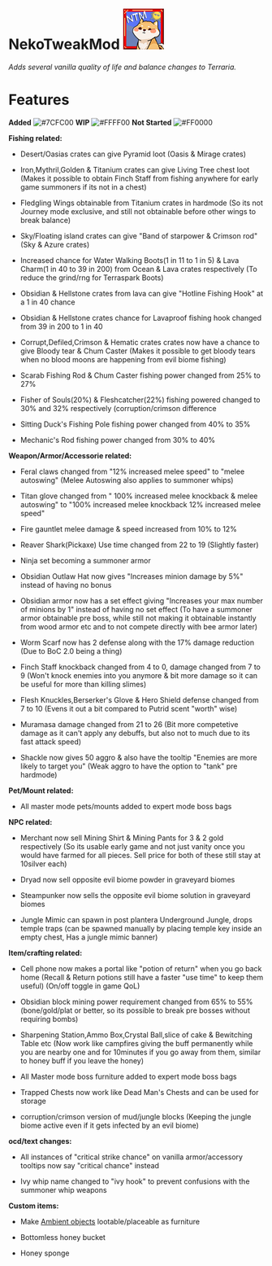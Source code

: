 # **NekoTweakMod** ![img](icon.png)
 
*Adds several vanilla quality of life and balance changes to Terraria.*

# **Features** 

**Added** ![#7CFC00](https://via.placeholder.com/15/7CFC00/000000?text=+)  **WIP** ![#FFFF00](https://via.placeholder.com/15/FFFF00/000000?text=+)  **Not Started** ![#FF0000](https://via.placeholder.com/15/FF0000/000000?text=+)





**Fishing related:**

- Desert/Oasias crates can give Pyramid loot
(Oasis & Mirage crates)

- Iron,Mythril,Golden & Titanium crates can give Living Tree chest loot
(Makes it possible to obtain Finch Staff from fishing anywhere for early game summoners if its not in a chest)

- Fledgling Wings obtainable from Titanium crates in hardmode
(So its not Journey mode exclusive, and still not obtainable before other wings to break balance)

- Sky/Floating island crates can give "Band of starpower & Crimson rod"
(Sky & Azure crates)

- Increased chance for Water Walking Boots(1 in 11 to 1 in 5) & Lava Charm(1 in 40 to 39 in 200) from Ocean & Lava crates respectively
(To reduce the grind/rng for Terraspark Boots)

- Obsidian & Hellstone crates from lava can give "Hotline Fishing Hook" at a 1 in 40 chance

- Obsidian & Hellstone crates chance for Lavaproof fishing hook changed from 39 in 200 to 1 in 40 

- Corrupt,Defiled,Crimson & Hematic crates crates now have a chance to give Bloody tear & Chum Caster
(Makes it possible to get bloody tears when no blood moons are happening from evil biome fishing)

- Scarab Fishing Rod & Chum Caster fishing power changed from 25% to 27%

- Fisher of Souls(20%) & Fleshcatcher(22%) fishing powered changed to 30% and 32% respectively
(corruption/crimson difference 

- Sitting Duck's Fishing Pole fishing power changed from 40% to 35%

- Mechanic's Rod fishing power changed from 30% to 40%



**Weapon/Armor/Accessorie related:**

- Feral claws changed from "12% increased melee speed" to "melee autoswing"
(Melee Autoswing also applies to summoner whips) 

- Titan glove changed from " 100% increased melee knockback & melee autoswing" to "100% increased melee knockback 12% increased melee speed"

- Fire gauntlet melee damage & speed increased from 10% to 12%

- Reaver Shark(Pickaxe) Use time changed from 22 to 19 (Slightly faster)

- Ninja set becoming a summoner armor

- Obsidian Outlaw Hat now gives "Increases minion damage by 5%" instead of having no bonus

- Obsidian armor now has a set effect giving "Increases your max number of minions by 1" instead of having no set effect
(To have a summoner armor obtainable pre boss, while still not making it obtainable instantly from wood armor etc and to not compete directly with bee armor later)

- Worm Scarf now has 2 defense along with the 17% damage reduction
(Due to BoC 2.0 being a thing)

- Finch Staff knockback changed from 4 to 0, damage changed from 7 to 9
(Won't knock enemies into you anymore & bit more damage so it can be useful for more than killing slimes)

- Flesh Knuckles,Berserker's Glove & Hero Shield defense changed from 7 to 10
(Evens it out a bit compared to Putrid scent "worth" wise)

- Muramasa damage changed from 21 to 26
(Bit more competetive damage as it can't apply any debuffs, but also not to much due to its fast attack speed)

- Shackle now gives 50 aggro & also have the tooltip "Enemies are more likely to target you"
(Weak aggro to have the option to "tank" pre hardmode)



**Pet/Mount related:**

- All master mode pets/mounts added to expert mode boss bags



**NPC related:**

- Merchant now sell Mining Shirt & Mining Pants for 3 & 2 gold respectively
(So its usable early game and not just vanity once you would have farmed for all pieces. Sell price for both of these still stay at 10silver each)

- Dryad now sell opposite evil biome powder in graveyard biomes

- Steampunker now sells the opposite evil biome solution in graveyard biomes

- Jungle Mimic can spawn in post plantera Underground Jungle, drops temple traps
(can be spawned manually by placing temple key inside an empty chest, Has a jungle mimic banner)



**Item/crafting related:**

- Cell phone now makes a portal like "potion of return" when you go back home
(Recall & Return potions still have a faster "use time" to keep them useful)
(On/off toggle in game QoL)

- Obsidian block mining power requirement changed from 65% to 55% 
(bone/gold/plat or better, so its possible to break pre bosses without requiring bombs)

- Sharpening Station,Ammo Box,Crystal Ball,slice of cake & Bewitching Table etc
(Now work like campfires giving the buff permanently while you are nearby one and for 10minutes if you go away from them, similar to honey buff if you leave the honey)

- All Master mode boss furniture added to expert mode boss bags

- Trapped Chests now work like Dead Man's Chests and can be used for storage

- corruption/crimson version of mud/jungle blocks
(Keeping the jungle biome active even if it gets infected by an evil biome)



**ocd/text changes:**

- All instances of "critical strike chance" on vanilla armor/accessory tooltips now say "critical chance" instead

- Ivy whip name changed to "ivy hook" to prevent confusions with the summoner whip weapons



**Custom items:**

- Make [Ambient objects](https://terraria.gamepedia.com/Ambient_objects) lootable/placeable as furniture

- Bottomless honey bucket

- Honey sponge
